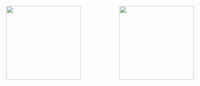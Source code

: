 
<a href="https://github.com/MaFerr31/github-readme-stats">
  <img height=200 align="left" src="https://github-readme-stats.vercel.app/api?username=MaFerr31&theme=radical" />
</a> <a href="https://github.com/MaFerr31/convoychat">
  <img height=200 align="right" src="https://github-readme-stats.vercel.app/api/top-langs?username=MaFerr31&layout=compact&theme=radical&langs_count=8&card_width=320" />
</a>
